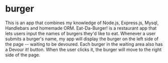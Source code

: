 # burger
This is an app that combines my knowledge of Node.js, Express.js, Mysql, Handlebars and homemade ORM. Eat-Da-Burger! is a restaurant app that lets users input the names of burgers they'd like to eat. Whenever a user submits a burger's name, my app will display the burger on the left side of the page -- waiting to be devoured. Each burger in the waiting area also has a Devour it! button. When the user clicks it, the burger will move to the right side of the page.
